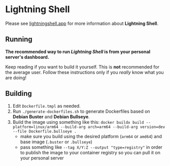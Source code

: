 # Lightning Shell

Please see [lightningshell.app](https://lightningshell.app) for more information about **Lightning Shell**.

## Running

**The recommended way to run *Lightning Shell* is from your personal server's dashboard.**

Keep reading if you want to build it yourself. This is **not** recommended for the average user. Follow these instructions only if you *really* know what you are doing!

## Building

1. Edit `Dockerfile.tmpl` as needed.
1. Run `./generate-dockerfiles.sh` to generate Dockerfiles based on **Debian Buster** and **Debian Bullseye**.
1. Build the image using something like this: `docker buildx build --platform=linux/arm64 --build-arg arch=arm64 --build-arg version=dev --file Dockerfile.bullseye .`
   * make sure you build using the desired platform (`arm64` or `amd64`) and base image (`.buster` or `.bullseye`)
   * pass something like `--tag X/Y:Z --output "type=registry"` in order to publish the image to your container registry so you can pull it on your personal server
